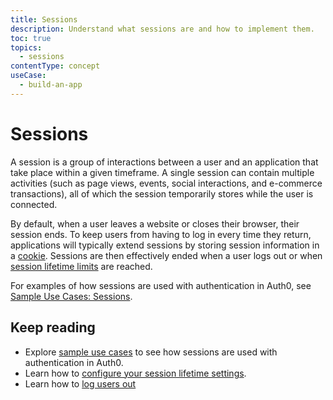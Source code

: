 ```yaml
---
title: Sessions
description: Understand what sessions are and how to implement them.
toc: true
topics:
  - sessions
contentType: concept
useCase:
  - build-an-app
---
```

# Sessions

A session is a group of interactions between a user and an application that take place within a given timeframe. A single session can contain multiple activities (such as page views, events, social interactions, and e-commerce transactions), all of which the session temporarily stores while the user is connected.

By default, when a user leaves a website or closes their browser, their session ends. To keep users from having to log in every time they return, applications will typically extend sessions by storing session information in a [cookie](/sessions/concepts/cookies). Sessions are then effectively ended when a user logs out or when [session lifetime limits](/sessions/concepts/session-lifetime) are reached.

For examples of how sessions are used with authentication in Auth0, see [Sample Use Cases: Sessions](/sessions/concepts/sample-use-cases-sessions).

## Keep reading 
- Explore [sample use cases](/sessions/concepts/sample-use-cases-sessions) to see how sessions are used with authentication in Auth0.
- Learn how to [configure your session lifetime settings](/sessions/guides/dashboard/tenant/configure-session-lifetime-settings).
- Learn how to [log users out](/logout)